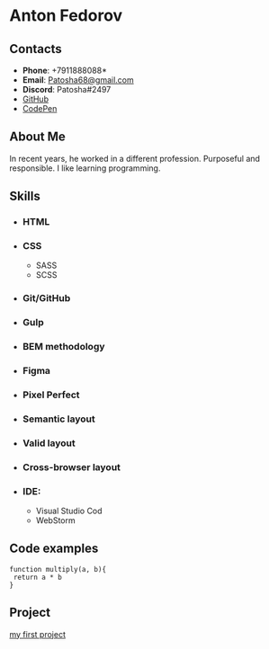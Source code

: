 # Anton Fedorov

## Contacts

* __Phone__: +7911888088*
* __Email__: Patosha68@gmail.com
* __Discord__: Patosha#2497
* [GitHub](https://github.com/Patosha)
* [CodePen](https://www.codewars.com/users/Patosha)

## About Me

In recent years, he worked in a different profession. Purposeful and responsible. 
I like learning programming.

## Skills

* ### HTML
* ### CSS
  * SASS 
  * SCSS
* ### Git/GitHub
* ### Gulp
* ### BEM methodology 
* ### Figma
* ### Pixel Perfect
* ### Semantic layout
* ### Valid layout
* ### Cross-browser layout
* ### IDE:
  * Visual Studio Cod
  * WebStorm

## Code examples 
```
function multiply(a, b){
 return a * b
}
```
## Project
 
[my first project](https://patosha.github.io/portfolio/) 


